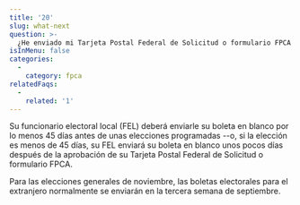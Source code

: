 ```yaml
---
title: '20'
slug: what-next
question: >-
  ¿He enviado mi Tarjeta Postal Federal de Solicitud o formulario FPCA (Federal Post Card Application) y verificado que obtendré una boleta electoral, ¿qué es lo que sucede a continuación?
isInMenu: false
categories:
  - 
    category: fpca
relatedFaqs:
  - 
    related: '1'
---
```

Su funcionario electoral local (FEL) deberá enviarle su boleta en blanco por lo menos 45 días antes de unas elecciones programadas --o, si la elección es menos de 45 días, su FEL enviará su boleta en blanco unos pocos días después de la aprobación de su Tarjeta Postal Federal de Solicitud o formulario FPCA.

Para las elecciones generales de noviembre, las boletas electorales para el extranjero normalmente se enviarán en la tercera semana de septiembre.